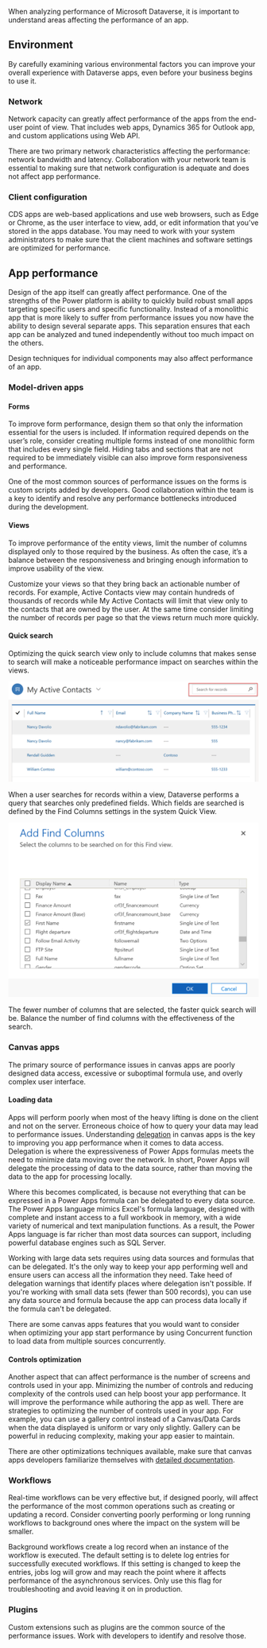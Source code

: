 When analyzing performance of Microsoft Dataverse, it is important to understand areas affecting the performance of an app. 

## Environment

By carefully examining various environmental factors you can improve your overall experience with Dataverse apps, even before your business begins to use it.

### Network

Network capacity can greatly affect performance of the apps from the end-user point of view. That includes web apps, Dynamics 365 for Outlook app, and custom applications using Web API.

There are two primary network characteristics affecting the performance: network bandwidth and latency. Collaboration with your network team is essential to making sure that network configuration is adequate and does not affect app performance.

### Client configuration

CDS apps are web-based applications and use web browsers, such as Edge or Chrome, as the user interface to view, add, or edit information that you’ve stored in the apps database. You may need to work with your system administrators to make sure that the client machines and software settings are optimized for performance. 

## App performance

Design of the app itself can greatly affect performance. One of the strengths of the Power platform is ability to quickly build robust small apps targeting specific users and specific functionality. Instead of a monolithic app that is more likely to suffer from performance issues you now have the ability to design several separate apps. This separation ensures that each app can be analyzed and tuned independently without too much impact on the others.

Design techniques for individual components may also affect performance of an app.

### Model-driven apps

#### Forms

To improve form performance, design them so that only the information essential for the users is included. If information required depends on the user’s role, consider creating multiple forms instead of one monolithic form that includes every single field. Hiding tabs and sections that are not required to be immediately visible can also improve form responsiveness and performance.

One of the most common sources of performance issues on the forms is custom scripts added by developers. Good collaboration within the team is a key to identify and resolve any performance bottlenecks introduced during the development. 

#### Views

To improve performance of the entity views, limit the number of columns displayed only to those required by the business. As often the case, it’s a balance between the responsiveness and bringing enough information to improve usability of the view. 

Customize your views so that they bring back an actionable number of records. For example, Active Contacts view may contain hundreds of thousands of records while My Active Contacts will limit that view only to the contacts that are owned by the user. At the same time consider limiting the number of records per page so that the views return much more quickly.

#### Quick search

Optimizing the quick search view only to include columns that makes sense to search will make a noticeable performance impact on searches within the views. 

![Screenshot showing my active contacts view and search box.](../media/T1_PerformanceTuningandOptimization_image1.png)

When a user searches for records within a view, Dataverse performs a query that searches only predefined fields. Which fields are searched is defined by the Find Columns settings in the system Quick View.

![Screenshot showing the add find columns window.](../media/T1_PerformanceTuningandOptimization_image2.png) 

The fewer number of columns that are selected, the faster quick search will be. Balance the number of find columns with the effectiveness of the search.

### Canvas apps

The primary source of performance issues in canvas apps are poorly designed data access, excessive or suboptimal formula use, and overly complex user interface.

#### Loading data

Apps will perform poorly when most of the heavy lifting is done on the client and not on the server. Erroneous choice of how to query your data may lead to performance issues. Understanding [delegation](https://docs.microsoft.com/powerapps/maker/canvas-apps/delegation-overview/?azure-portal=true) in canvas apps is the key to improving you app performance when it comes to data access. Delegation is where the expressiveness of Power Apps formulas meets the need to minimize data moving over the network. In short, Power Apps will delegate the processing of data to the data source, rather than moving the data to the app for processing locally.

Where this becomes complicated, is because not everything that can be expressed in a Power Apps formula can be delegated to every data source. The Power Apps language mimics Excel's formula language, designed with complete and instant access to a full workbook in memory, with a wide variety of numerical and text manipulation functions. As a result, the Power Apps language is far richer than most data sources can support, including powerful database engines such as SQL Server.

Working with large data sets requires using data sources and formulas that can be delegated. It's the only way to keep your app performing well and ensure users can access all the information they need. Take heed of delegation warnings that identify places where delegation isn't possible. If you're working with small data sets (fewer than 500 records), you can use any data source and formula because the app can process data locally if the formula can't be delegated.

There are some canvas apps features that you would want to consider when optimizing your app start performance by using Concurrent function to load data from multiple sources concurrently. 

#### Controls optimization

Another aspect that can affect performance is the number of screens and controls used in your app. Minimizing the number of controls and reducing complexity of the controls used can help boost your app performance. It will improve the performance while authoring the app as well. There are strategies to optimizing the number of controls used in your app. For example, you can use a gallery control instead of a Canvas/Data Cards when the data displayed is uniform or vary only slightly. Gallery can be powerful in reducing complexity, making your app easier to maintain.

There are other optimizations techniques available, make sure that canvas apps developers familiarize themselves with [detailed documentation](https://docs.microsoft.com/powerapps/maker/canvas-apps/performance-tips/?azure-portal=true).

### Workflows 

Real-time workflows can be very effective but, if designed poorly, will affect the performance of the most common operations such as creating or updating a record. Consider converting poorly performing or long running workflows to background ones where the impact on the system will be smaller.

Background workflows create a log record when an instance of the workflow is executed. The default setting is to delete log entries for successfully executed workflows. If this setting is changed to keep the entries, jobs log will grow and may reach the point where it affects performance of the asynchronous services. Only use this flag for troubleshooting and avoid leaving it on in production.

### Plugins

Custom extensions such as plugins are the common source of the performance issues. Work with developers to identify and resolve those.

